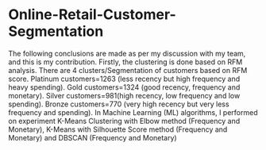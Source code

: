 # Online-Retail-Customer-Segmentation
The following conclusions are made as per my discussion with my team, and this is my contribution.
              Firstly, the clustering is done based on RFM analysis. There are 4 clusters/Segmentation of customers based on RFM score. Platinum customers=1263 (less recency but high frequency and heavy spending). Gold customers=1324 (good recency, frequency and monetary). Silver customers=981(high recency, low frequency and low spending). Bronze customers=770 (very high recency but very less frequency and spending).
              In Machine Learning (ML) algorithms, I performed on experiment K-Means Clustering with Elbow method (Frequency and Monetary), K-Means with Silhouette Score method (Frequency and Monetary) and DBSCAN (Frequency and Monetary)

